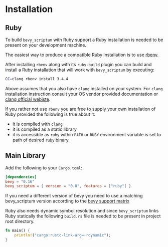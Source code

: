 # Installation

## Ruby

To build `bevy_scriptum` with Ruby support a Ruby installation is needed to be
present on your development machine.

The easiest way to produce a compatible Ruby installation is to use [rbenv](https://rbenv.org/).

After installing `rbenv` along with its `ruby-build` plugin you can build and
install a Ruby installation that will work with `bevy_scriptum` by executing:

```sh
CC=clang rbenv install 3.4.4
```

Above assumes that you also have `clang` installed on your system.
For `clang` installation instruction consult your
OS vendor provided documentation or [clang official webiste](https://clang.llvm.org).

If you rather not use `rbenv` you are free to supply your own installation of
Ruby provided the following is true about it:

- it is compiled with `clang`
- it is compiled as a static library
- it is accessible as `ruby` within `PATH` or `RUBY` environment variable is set
  to path of desired `ruby` binary.

## Main Library

Add the following to your `Cargo.toml`:

```toml
[dependencies]
bevy = "0.16"
bevy_scriptum = { version = "0.8", features = ["ruby"] }
```

If you need a different version of bevy you need to use a matching bevy_scriptum
version according to the [bevy support matrix](../bevy_support_matrix.md)

Ruby also needs dynamic symbol resolution and since `bevy_scriptum` links Ruby
statically the following `build.rs` file is needed to be present in project
root directory.

```rust
fn main() {
    println!("cargo:rustc-link-arg=-rdynamic");
}
```
